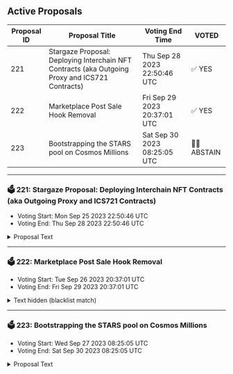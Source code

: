 ## Active Proposals

| Proposal ID | Proposal Title | Voting End Time | VOTED |
|-------------|----------------|-----------------|-------|
| 221 | Stargaze Proposal: Deploying Interchain NFT Contracts (aka Outgoing Proxy and ICS721 Contracts) | Thu Sep 28 2023 22:50:46 UTC | ✅ YES |
| 222 | Marketplace Post Sale Hook Removal | Fri Sep 29 2023 20:37:01 UTC | ✅ YES |
| 223 | Bootstrapping the STARS pool on Cosmos Millions | Sat Sep 30 2023 08:25:05 UTC | 🤷‍♂️ ABSTAIN |

---

### 🗳 221: Stargaze Proposal: Deploying Interchain NFT Contracts (aka Outgoing Proxy and ICS721 Contracts)
- Voting Start: Mon Sep 25 2023 22:50:46 UTC
- Voting End: Thu Sep 28 2023 22:50:46 UTC

<details>
<summary>Proposal Text</summary>
 
# Stargaze Proposal: Deploying Interchain NFT Contracts (aka Outgoing Proxy and ICS721 Contracts)nn## Introduction:nnThe ICS721 Super Team is on the brink of a transformative change within the Cosmos ecosystem, spearheading the drive for interchain NFT transfers. With this proposal, we aim to deploy the critical contracts essential for these transfers across Stargaze, Juno, and Terra.nn## Summary:nnCentral to this proposal is the deployment of interchain NFT (ICS721 and outgoing proxy) contracts. After their deployment, Ark Protocol will initiate these contracts, establishing the foundation of our managed infrastructure to serve the cross-chain NFT community. While the ecosystem permits individual instantiation, contracts and channels endorsed by Stargaze and Ark Protocol will be officially recognized, strengthening community trust and security.nn---nn## Managed Interchain NFT Services (Condensed):nn- **Infrastructure Mastery**: Automated deployment of interchain NFT contracts on CosmWasm chains, enhanced by rigorous monitoring and fluid relayer setups.n- Service Provisions:n - **Community Engagement**: Proactive support, regular educational initiatives, and open dialogue sessions to foster a well-informed community.n - **Active Contribution**: Direct involvement in shaping the specifications and building robust contracts, ensuring they align with community needs and technological advancements.n - **Safety Measures**: Introduction of outgoing proxy contracts, meticulous whitelisting, transfer rate control, and emergency mechanisms.n- **DevOps Excellence**: A harmonized approach, merging development and operations, to create a robust interchain NFT infrastructure.nn---nn## Rollout Plan:nn1. Commence with the whitelisting of an initial collection.n2. Gather invaluable feedback from our community.n3. Refine and improve based on the feedback.n4. Systematically expand the whitelist’s scope.n5. Ultimate aspiration: Offer contracts accessibility to all collections.nn---nn## Multisig Details:nn- Operations Multisig (Owner wallet: stars1tah0nyhr9avcue34wtl8w8gh0p6zwv0epklr3d): 6 signers (3 from Ark Protocol, 3 from Stargaze), threshold of 2.n- Migration Multisig (Admin wallet: stars1a7esxnnl5cgv3j93g9flz7rkqtsqd9mgz78fvw): 6 signers (3 from Ark Protocol, 3 from Stargaze), threshold of 3, dedicated to potential contract migrations.nn---nn## Foundation for Upcoming Endeavors:nUpon deployment, the stage is set for the next chapter: bridging interchain NFT transfers with Ethereum, expanding our interchain reach.nn---nn## Reference to Key Publications:n1. [Interchain NFT Super Team Collaboration](https://open.substack.com/pub/arkprotocol/p/ics721-super-team-pioneering-interchain?r=21sji5&utm_campaign=post&utm_medium=web): A detailed look at the combined efforts to facilitate NFT transfers throughout the Cosmos. Showcasing collaborative roles, designated initial channels, and the strategy for phased implementation.nn2. [Managed Interchain NFT Services](https://open.substack.com/pub/arkprotocol/p/ark-protocol-update-delivering-on?r=21sji5&utm_campaign=post&utm_medium=web): A deep dive into Ark Protocol’s holistic offerings, from innovative deployment methodologies to advanced emergency safety nets.nn3. [Essence of Outgoing Proxy Contracts](https://open.substack.com/pub/arkprotocol/p/ark-protocol-the-power-of-proxy-contracts?r=21sji5&utm_campaign=post&utm_medium=web): Sheds light on the integral role outgoing proxy contracts play in ensuring the security of interchain NFT movements.nn---nnEmbark with us on this game-changing expedition, connecting the cosmic dots of the NFT world.nnConnect with Ark Protocol:nTwitter: https://twitter.com/Ark_ProtocolnDiscord: https://discord.gg/fVv6Mf9Wr8nnDiscussion here: https://commonwealth.im/stargaze/discussion/13290-stargaze-proposal-deploying-interchain-nft-contracts-aka-outgoing-proxy-and-ics721-contracts
</details>

---

### 🗳 222: Marketplace Post Sale Hook Removal
- Voting Start: Tue Sep 26 2023 20:37:01 UTC
- Voting End: Fri Sep 29 2023 20:37:01 UTC

<details>
<summary>Text hidden (blacklist match)</summary>
 
</details>

---

### 🗳 223: Bootstrapping the STARS pool on Cosmos Millions
- Voting Start: Wed Sep 27 2023 08:25:05 UTC
- Voting End: Sat Sep 30 2023 08:25:05 UTC

<details>
<summary>Proposal Text</summary>
 
**This is the shortened version of the proposal due to description max length**nn**Read the full proposal with details here :** https://docs.google.com/document/d/10_Ouaa7jAXlKkt_qLww13_gFkijQZOGsnW1y5ch7RAA/edit#heading=h.9n9cdu6gg43knn# 1. PROPOSALnnThe Cosmos Millions team proposes a sponsorship of 8,000,000 STARS for the launch of a STARS pool on Cosmos Millions, the prize linked-savings account (PLSA) built for the Interchain. This sponsorship is supported by the Stargaze Community Pool, to successfully bootstrap the initiative.nnThese STARS will **not be spent, sold nor swapped**, but exclusively staked to provide a stable and appealing incentive for STARS holders to engage in regular draws.nn## 1.1 About PLSAsnPrize-Linked Savings Accounts (PLSAs) are used in traditional finance by millions of people around the world. In the UK alone, 22 million users have deposited 154 billion USD into Premium bonds, their local version of PLSA. nPLSAs and no-loss mechanisms have been gaining traction in the broader DeFi space, with PoolTogether on Ethereum exemplifying this trend. Despite the bear market on January 14th, 2023, it attracted 60,348 users, showcasing its growing popularity (see Dune Analytics: @sarfang / PoolTogetherV4 - https://dune.com/sarfang/PoolTogetherV4)nGiven its architecture and usability, Cosmos is inherently more apt for implementing such mechanisms than Ethereum, foreseeing enhanced success and user adoption.nn## 1.2 About Cosmos MillionsnCosmos Millions leverages the growing trend in PLSAs to bring engaging and rewarding experiences to the Cosmos Ecosystem. By depositing tokens into the protocol, users can securely save while also having several opportunities to win attractive prizes. nnCosmos Millions mission is to:n- Introduce an element of fun into DeFi, for user interaction and engagement,n- Add a token utility instantly,n- Contribute to the overall growth and success of the Cosmos Ecosystem.nnHighlights : n- The protocol is **open source** (https://github.com/lum-network/chain/tree/master/x/millions)n- The code has been **audited by Oak Security**. Full report here: https://github.com/oak-security/audit-reports/blob/master/Lum%20Network/2023-05-15%20Audit%20Report%20-%20Lum%20Millions%20Module%20v1.0.pdfnn## 1.3 Why Sponsorship is Essentialn**Starting a pool requires a substantial initial amount. Without it, the opening rewards fail to attract new users.**nThis method was applied to the ATOM pool, live since June 19th, 2023. It was sponsored by an AADAO grant of 9,496 ATOMs (100k USD at the time of request), showing positive outcomes three months after launch (see section 2.3. Main Metrics).nnExperience from launching PLSAs shows that ideally, the generated initial amount should be above 1000 USD each week. This sponsorship is expected to produce roughly 390 USD in STARS weekly. However, given the current market conditions, this modified, lesser sponsorship amount is considered a viable alternative.nn## 1.4 Benefits for Stargazen- Add a new utility to the STARS token:n - Providing community members with a fun PLSA experience,n - Without spending one cent to develop, audit and market the product (all these costs have been supported by entities related to the Lum Network).nn- Add a new way to own NFTs - NFTs can be included as part of the tokens to be distributed by the STARS pool:n - Immediately as an extra reward obtained via Partnerships,n - Then - if there is traction on the STARS pool - as an integration at the Cosmos Millions product level.nn- Create a positive effect on the tokenomics:n - People that want to participate will have: n - To buy STARSn - Or deposit STARS proceeding from an NFT sale rather than selling their STARS on the market (hence preventing sell pressure).n - Prizes won by STARS holders can be used on the NFT marketplace, increasing economic activity on-chain.n n Note: The assumption that winners sell directly their prizes is invalidated by the data gathered on the ATOM pool, where deposits grow faster than depositors (https://twitter.com/CosmosMillions/status/1701548324833186019)nnCreating a STARS pool helps different communities discover Stargaze.nAs Cosmos Millions continues to expand and introduce new features, our goal is also to enhance visibility and accessibility for protocols. We aim to demonstrate that Cosmos Millions is a welcoming platform for a diverse audience, including both current Cosmos users and those who are not yet familiar.nThis approach helps projects gain more attention, for instance through marketing activities on social media or directly branding the STARS pool web page.nn# 2. DIVING INTO DETAILSnn## 2.1 The Protocol is in active evolutionnSince the launch of the ATOM pool on June 19th, Cosmos Millions has seen significant improvements:nn- Enhanced prize strategy with bigger prizes and more winnersn- Added Mobile accessibility with Leap Wallet integrationn- Added a prize notification feature accessible via Discordn- Introduced a Depositors Ranking to enhance user engagementn- Implemented numerous UI/UX optimizations for an improved user experiencennIn short, Cosmos Millions is an innovative and secure DeFi protocol that offers users the opportunity to earn prizes without losing their initial deposit. With this proposal, we aim to provide this experience to every STARS holder.nn## 2.2 How it worksnn1. Users **deposit** their STARS tokens via a dedicated web application (https://cosmosmillions.com/) n2. The total amount of tokens bonded over a period of time is put to work, with staking rewards collected. These staking rewards are then used to **generate prizes** for users on a larger scale than what each user could get individuallyn3. Afterwards, a **draw** happens. As a result of the draw, a number between 0 and N winners is randomly picked. n - Good to know: if a particular prize is not won by anyone on the current draw, the corresponding staking rewards are added to the next draw's prize pool (the total amount of assets available in a pool before a draw takes place). So either most of the rewards are won as prizes, or they snowball draw after draw until they are ultimately won as prizes. nnFor more details, the documentation is available here: docs.cosmosmillions.comnn## 2.3 Main metricsnThe ATOM pool has 23,223 ATOMs bonded. 268 unique depositors made 638 unique deposits. nSince the ATOM pool launch, the number of new deposits kept going up faster than the number of new users, indicating a strong retention. In September (to date) the user growth vs. August is + 8.1%. **Over the past month, unique deposits grew by +16.2%.**nn## 2.4 Other considerationsnn**For detailed comprehension and additional insights, please refer to the full text at https://docs.google.com/document/d/10_Ouaa7jAXlKkt_qLww13_gFkijQZOGsnW1y5ch7RAA/edit#heading=h.9n9cdu6gg43k**.nnBelow is a summarized overview of the main topics addressed in the document: nn- The sponsorship amount origin and why it has been reduced following guidance of the community,n- Details of the future evolutions,n- Cosmos Millions features, including the clawback option for the Stargaze community,n- All development costs are covered by entities related to the Lum Network,n- The initial STARS pool parameters.nnn**Multisig**nnFunds will effectively remain under the Stargaze community control. Funds will be received using a 3-of-5 multisig handled by 3 Stargaze members and 2 Lum Network members: n- Reena J. Shtedle (Stargaze validator)n- Zdeadex (Stargaze validator)n- Fabien Penso (Stargaze validator)n- Sarah-Diane Eck (Lum Network)n- Fabrice Bascoulergue (Lum Network)nnat multisig address : stars1aly95v4ywc3qgsr7vcdgy73hut2tqdcysr90z8nn**Going further: partnering with Collections…**nnWe're passionate about NFTs, and we're always looking for innovative ways to enhance the experience of participants in Cosmos Millions. With that in mind, we are excited to introduce a new initiative for the STARS pool: partnerships with Collections on Stargaze!nnnThis initiative aims to increase engagement and contribute to the discovery of new collections, as well as promoting existing ones.nnnWe’re excited to announce that Stargaze NFTs will be won in the draws of the STARS pool… Starting with a Bad Kid NFT generously granted by CORTLANDT! Stay tuned nn# CONCLUSIONnThis proposal aims to fund the STARS pool on Cosmos Millions with 8,000,000 STARS. These STARS will **not be spent, sold nor swapped**. They will be staked to provide a sustainable incentive for STARS holders to participate in regular draws.nnThe Stargaze community would instantly add a new utility to the STARS token. nAll tokens used in Cosmos Millions will ultimately be staked natively on-chain, hence contributing to the security of the chain - while providing a fun experience to depositors! nn**Voting**nnBy voting YES you agree to allocate 8,000,000 STARS that will be staked to incentivize with ~39k STARS / week the STARS pool on Cosmos Millions.nnBy voting NO you reject allocating 8,000,000 STARS that will be staked to incentivize with ~39k STARS / week the STARS pool on Cosmos Millions.nnBy voting ABSTAIN, you formally decline to vote either for or against the proposal but want to contribute to the quorum.nnBy voting NO WITH VETO, you express that you consider this proposal malicious or harmful and you would like to see depositors penalized by revocation of the deposit, which contributes towards an automatic 1/3 veto threshold.
</details>
